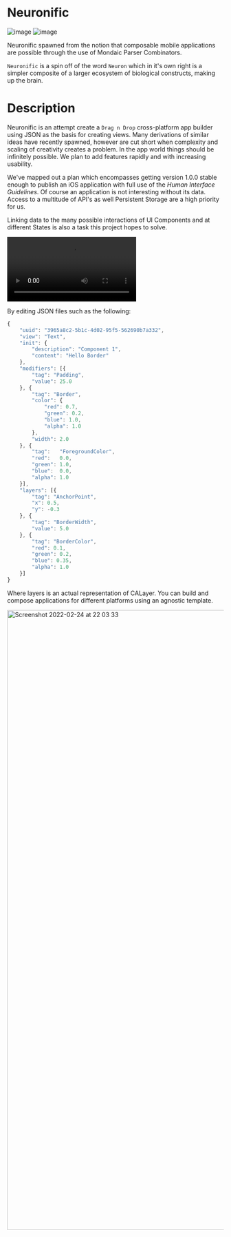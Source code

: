 # Neuronific

![image](https://img.shields.io/github/issues/africanSuperStar/Neuronific)
![image](https://img.shields.io/github/downloads/africanSuperStar/Neuronific)

Neuronific spawned from the notion that composable mobile applications are possible through the use of Mondaic Parser Combinators.

`Neuronific` is a spin off of the word `Neuron` which in it's own right is a simpler composite of a larger ecosystem of biological constructs, making up the brain.

# Description

Neuronific is an attempt create a `Drag n Drop` cross-platform app builder using JSON as the basis for creating views. Many derivations of similar ideas have recently spawned, however are cut short when complexity and scaling of creativity creates a problem. In the app world things should be infinitely possible. We plan to add features rapidly and with increasing usability. 

We've mapped out a plan which encompasses getting version 1.0.0 stable enough to publish an iOS application with full use of the _Human Interface Guidelines_. Of course an application is not interesting without its data. Access to a multitude of API's as well Persistent Storage are a high priority for us.

Linking data to the many possible interactions of UI Components and at different States is also a task this project hopes to solve.

![video](https://user-images.githubusercontent.com/36889192/150547623-68aebdc2-03ca-49df-b46b-5cfc8b21d236.mov)

By editing JSON files such as the following:

```javascript
{
    "uuid": "3965a8c2-5b1c-4d02-95f5-562690b7a332",
    "view": "Text",
    "init": {
        "description": "Component 1",
        "content": "Hello Border"
    },
    "modifiers": [{
        "tag": "Padding",
        "value": 25.0
    }, {
        "tag": "Border",
        "color": {
            "red": 0.7,
            "green": 0.2,
            "blue": 1.0,
            "alpha": 1.0
        },
        "width": 2.0
    }, {
        "tag":   "ForegroundColor",
        "red":   0.0,
        "green": 1.0,
        "blue":  0.0,
        "alpha": 1.0
    }],
    "layers": [{
        "tag": "AnchorPoint",
        "x": 0.5,
        "y": -0.3
    }, {
        "tag": "BorderWidth",
        "value": 5.0
    }, {
        "tag": "BorderColor",
        "red": 0.1,
        "green": 0.2,
        "blue": 0.35,
        "alpha": 1.0
    }]
}
```

Where layers is an actual representation of CALayer. You can build and compose applications for different platforms using an agnostic template.

<img width="1440" alt="Screenshot 2022-02-24 at 22 03 33" src="https://user-images.githubusercontent.com/36889192/155598811-543e60f6-6572-4c7d-9238-ef415a7c1d43.png">


